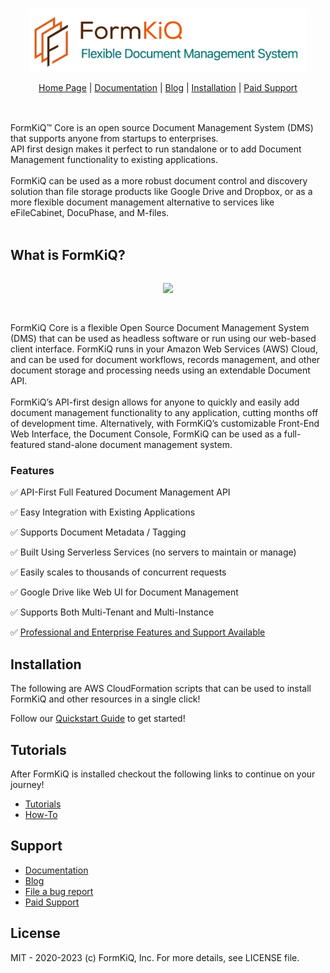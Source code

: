 <br/>

<div align="center" style="margin: 30px;">
<a href="https://formkiq.com/">
  <img src="https://github.com/formkiq/formkiq-core/raw/master/images/logo.png" style="width:600px;" align="center" />
</a>
<br />
<br />

<div align="center">
    <a href="https://formkiq.com">Home Page</a> |
    <a href="https://docs.formkiq.com">Documentation</a> | 
    <a href="https://blog.formkiq.com">Blog</a> |
    <a href="https://github.com/formkiq/formkiq-core#Installation">Installation</a> |
    <a href="https://www.formkiq.com/pricing">Paid Support</a>
</div>
</div>

<br />

<div>FormKiQ&trade; Core is an open source Document Management System (DMS) that supports anyone from startups to enterprises.<br>API first design makes it perfect to run standalone or to add Document Management functionality to existing applications.<br><br>FormKiQ can be used as a more robust document control and discovery solution than file storage products like Google Drive and Dropbox, or as a more flexible document management alternative to services like eFileCabinet, DocuPhase, and M-files.
<br />
<br />
</div>

## What is FormKiQ?

<div align="center" style="margin: 30px;">
<img src="https://raw.githubusercontent.com/formkiq/formkiq-core/master/images/formkiq-console.png" style="width:600px;" align="center" />
</div>
<br />
FormKiQ Core is a flexible Open Source Document Management System (DMS) that can be used as headless software or run using our web-based client interface. FormKiQ runs in your Amazon Web Services (AWS) Cloud, and can be used for document workflows, records management, and other document storage and processing needs using an extendable Document API.
<br /><br />
FormKiQ’s API-first design allows for anyone to quickly and easily add document management functionality to any application, cutting months off of development time. Alternatively, with FormKiQ’s customizable Front-End Web Interface, the Document Console, FormKiQ can be used as a full-featured stand-alone document management system.


### Features

✅ API-First Full Featured Document Management API

✅ Easy Integration with Existing Applications

✅ Supports Document Metadata / Tagging

✅ Built Using Serverless Services (no servers to maintain or manage)

✅ Easily scales to thousands of concurrent requests

✅ Google Drive like Web UI for Document Management

✅ Supports Both Multi-Tenant and Multi-Instance

✅ [Professional and Enterprise Features and Support Available](https://www.formkiq.com)

## Installation

The following are AWS CloudFormation scripts that can be used to install FormKiQ and other resources in a single click!

Follow our [Quickstart Guide](https://docs.formkiq.com/docs/1.9.0/quickstart/README.html) to get started!

## Tutorials

After FormKiQ is installed checkout the following links to continue on your journey!

* [Tutorials](https://docs.formkiq.com/docs/1.9.0/tutorials/overview.html)
* [How-To](https://docs.formkiq.com/docs/1.9.0/how-to/overview.html)

## Support

* [Documentation](https://docs.formkiq.com)
* [Blog](https://blog.formkiq.com)
* [File a bug report](https://github.com/formkiq/formkiq-core/issues/new)
* [Paid Support](https://www.formkiq.com/pricing)

## License

MIT - 2020-2023 (c) FormKiQ, Inc. For more details, see LICENSE file.
